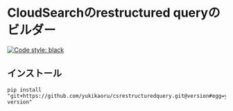 # CloudSearchのrestructured queryのビルダー

[![Code style: black](https://img.shields.io/badge/code%20style-black-000000.svg)](https://github.com/psf/black)

## インストール

```shell script
pip install "git+https://github.com/yukikaoru/csrestructuredquery.git@version#egg=yukikaoru_csrestructuredquery-version"
```
